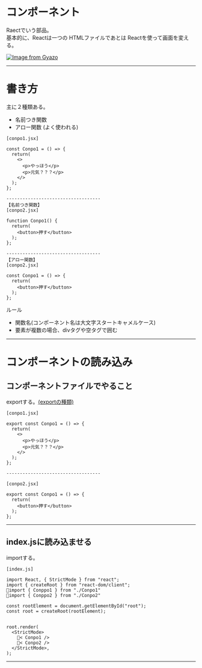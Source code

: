 # コンポーネント
Raectでいう部品。  
基本的に、Reactは一つの HTMLファイルであとは Reactを使って画面を変える。

[![Image from Gyazo](https://i.gyazo.com/7645ba387203c3e58496ae18608f600f.png)](https://gyazo.com/7645ba387203c3e58496ae18608f600f)
***

# 書き方
主に２種類ある。
- 名前つき関数
- アロー関数 (よく使われる)
~~~
[conpo1.jsx]

const Conpo1 = () => {
  return(
    <>
      <p>やっほう</p>
      <p>元気？？？</p>
    </>
  );
};

-----------------------------------
【名前つき関数】
[conpo2.jsx]

function Conpo1() {
  return(
    <button>押す</button>
  );
};

-----------------------------------
【アロー関数】
[conpo2.jsx]

const Conpo1 = () => {
  return(
    <button>押す</button>
  );
};
~~~
ルール
- 関数名(コンポーネント名は大文字スタートキャメルケース)
- 要素が複数の場合、divタグや空タグで囲む
***

# コンポーネントの読み込み
## コンポーネントファイルでやること
exportする。[(exportの種類)](https://github.com/Tarara33/TIL/blob/main/JavaScript/JS%E3%83%A2%E3%82%B8%E3%83%A5%E3%83%BC%E3%83%AB.md#%E3%83%A2%E3%82%B8%E3%83%A5%E3%83%BC%E3%83%AB%E3%81%AE%E6%9B%B8%E3%81%8D%E6%96%B9)
~~~
[conpo1.jsx]

export const Conpo1 = () => {
  return(
    <>
      <p>やっほう</p>
      <p>元気？？？</p>
    </>
  );
};

-----------------------------------

[conpo2.jsx]

export const Conpo1 = () => {
  return(
    <button>押す</button>
  );
};
~~~
***

## index.jsに読み込ませる
importする。

~~~
[index.js]

import React, { StrictMode } from "react";
import { createRoot } from "react-dom/client";
🩵import { Conppo1 } from "./Conpo1"
🧡import { Conppo2 } from "./Conpo2"

const rootElement = document.getElementById("root");
const root = createRoot(rootElement);


root.render(
  <StrictMode>
    🩵< Conpo1 />
    🧡< Conpo2 />
  </StrictMode>,
);
~~~
***
